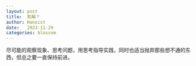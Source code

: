```yaml
---
layout: post
title:  和解？
author: Hanoist
date:   2023-11-29
categories: blossom
---
```


尽可能的观察现象、思考问题，用思考指导实践，同时也适当抛弃那些想不通的东西，但总之要一直保持前进。